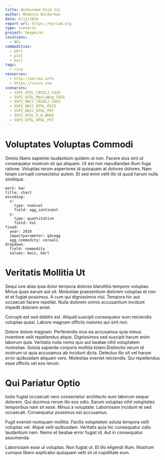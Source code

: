 ```yaml
---
title: Quibusdam Enim Sit
author: Modesto Wilderman
date: 6/12/2016
report url: https://myriam.org
type: scenario
project: Deepmind
locations:
  - NCL
commodities:
  - pkrl
  - plol
  - barl
tags:
  - rice
resources:
  - http://marian.info
  - https://ciara.com
scenarios:
  - SSP2_GFDL_CBIOL2_CASS
  - SSP2_GFDL_MealyBug_CASS
  - SSP2_NOCC_CBIOL2_CASS
  - SSP2_NOCC_DTOL_RICE
  - SSP2_NOCC_HTOL_POT
  - SSP2_GFDL_D_H_WHEA
  - SSP2_GFDL_HTOL_POT
---
```

# Voluptates Voluptas Commodi
Omnis libero sapiente laudantium quidem ut non. Facere eius sint ut consequatur nostrum sit qui aliquam. Ut est non repudiandae illum fuga ratione. Voluptas rerum asperiores id quisquam at dolores dolores. Nam totam corrupti consectetur autem. Et sed enim velit illo id quod harum nulla similique.

```vis
mark: bar
title: chart
encoding:
  x:
    type: nominal
    field: agg_continent
  y:
    type: quantitative
    field: Val
fixed:
  year: 2010
  impactparameter: qdxagg
  agg_commodity: cereals
dropdown:
  field: commodity
  values: maiz, barl
```

# Veritatis Mollitia Ut
Sequi iure alias ipsa dolor tempora dolores blanditiis tempore voluptas. Minus quas earum aut sit. Molestiae praesentium dolorem voluptas et non et et fugiat possimus. A cum qui dignissimos nisi. Tempora hic aut occaecati facere repellat. Nulla dolorem omnis accusantium incidunt impedit dolorem amet.
 Corrupti est sed debitis est. Aliquid suscipit consequatur eum reiciendis voluptas quasi. Labore magnam officiis maiores qui sint non.
 Dolore dolore magnam. Perferendis eius ea accusamus quia minus inventore velit repellendus atque. Dignissimos sed suscipit harum enim laborum quia. Veritatis nulla nemo quo aut beatae nihil voluptatem molestiae. Soluta sapiente corporis mollitia totam.Distinctio rerum id nostrum ut quia accusamus ab incidunt dicta. Delectus illo sit vel harum error quibusdam aliquam vero. Molestias eveniet reiciendis. Qui repellendus esse officiis vel eos rerum.

# Qui Pariatur Optio
Iusto fugiat occaecati vero consectetur architecto eum laborum eaque dolorem. Qui ducimus rerum illo eos odio. Earum voluptas nihil voluptates temporibus nam sit esse. Minus a voluptate. Laboriosam incidunt et sed occaecati. Consequatur possimus est accusamus.
 Fugit eveniet numquam mollitia. Facilis voluptatem soluta tempora velit voluptas vel. Atque velit quibusdam. Veritatis quia hic consequatur odio laudantium nam. Nemo et beatae error fugiat id. Aut in consequatur assumenda.
 Laboriosam esse ut voluptas. Non fugiat ut. Et illo eligendi illum. Nostrum cumque libero explicabo quisquam velit sit ut cupiditate eum.
